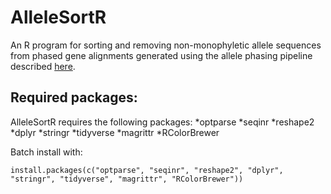 # AlleleSortR
An R program for sorting and removing non-monophyletic allele sequences from phased gene alignments generated using the allele phasing pipeline described [here](https://github.com/hkore1/TargetAllelePhasing/tree/main).

## Required packages:
AlleleSortR requires the following packages:
*optparse
*seqinr
*reshape2
*dplyr
*stringr
*tidyverse
*magrittr
*RColorBrewer

Batch install with:

`install.packages(c("optparse", "seqinr", "reshape2", "dplyr", "stringr", "tidyverse", "magrittr", "RColorBrewer"))`
